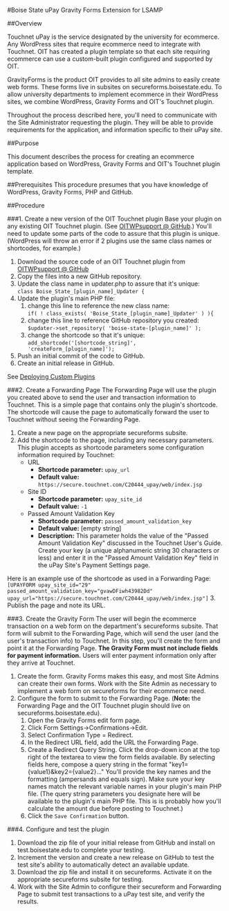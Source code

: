 #Boise State uPay Gravity Forms Extension for LSAMP

##Overview

Touchnet uPay is the service designated by the university for ecommerce. Any WordPress sites that require ecommerce need to integrate with Touchnet. OIT has created a plugin template so that each site requiring ecommerce can use a custom-built plugin configured and supported by OIT.

GravityForms is the product OIT provides to all site admins to easily create web forms. These forms live in subsites on secureforms.boisestate.edu. To allow university departments to implement ecommerce in their WordPress sites, we combine WordPress, Gravity Forms and OIT's Touchnet plugin.

Throughout the process described here, you'll need to communicate with the Site Administrator requesting the plugin. They will be able to provide requirements for the application, and information specific to their uPay site.

##Purpose

This document describes the process for creating an ecommerce application based on WordPress, Gravity Forms and OIT's Touchnet plugin template.

##Prerequisites
This procedure presumes that you have knowledge of WordPress, Gravity Forms, PHP and GitHub.

##Procedure

###1. Create a new version of the OIT Touchnet plugin
Base your plugin on any existing OIT Touchnet plugin. (See [OITWPsupport @ GitHub](https://github.com/OITWPsupport).) You'll need to update some parts of the code to assure that this plugin is unique. (WordPress will throw an error if 2 plugins use the same class names or shortcodes, for example.)

1. Download the source code of an OIT Touchnet plugin from [OITWPsupport @ GitHub](https://github.com/OITWPsupport)
1. Copy the files into a new GitHub repository.
2. Update the class name in updater.php to assure that it's unique:  
`class Boise_State_[plugin_name]_Updater {`
3. Update the plugin's main PHP file:
	1. change this line to reference the new class name:  
		`if( ! class_exists( 'Boise_State_[plugin_name]_Updater' ) ){`
	1. change this line to reference GitHub repository you created:  
		`$updater->set_repository( 'boise-state-[plugin_name]' );`
	1. change the shortcode so that it's unique:  
		`add_shortcode('[shortcode_string]', 'createForm_[plugin_name]');`
6. Push an initial commit of the code to GitHub.
7. Create an initial release in GitHub.
	
See [Deploying Custom Plugins](https://sites.google.com/a/boisestate.edu/wordpress-support/home/boise-state-custom-plugins/deploying-custom-plugins)


###2. Create a Forwarding Page
The Forwarding Page will use the plugin you created above to send the user and transaction information to Touchnet. This is a simple page that contains only the plugin's shortcode. The shortcode will cause the page to automatically forward the user to Touchnet without seeing the Forwarding Page.

1. Create a new page on the appropriate secureforms subsite. 
2. Add the shortcode to the page, including any necessary parameters. This plugin accepts as shortcode parameters some configuration information required by Touchnet:
	- URL
		- **Shortcode parameter:** `upay_url`
		- **Default value:** `https://secure.touchnet.com/C20444_upay/web/index.jsp`
	- Site ID
		- **Shortcode parameter:** `upay_site_id`
		- **Default value:** `-1`
	- Passed Amount Validation Key
		- **Shortcode parameter:** `passed_amount_validation_key`
		- **Default value:** [empty string]
		- **Description:** This parameter holds the value of the "Passed Amount Validation Key" discussed in the Touchnet User's Guide. Create your key (a unique alphanumeric string 30 characters or less) and enter it in the "Passed Amount Validation Key" field in the uPay Site's Payment Settings page.  
  
Here is an example use of the shortcode as used in a Forwarding Page:
`[UPAYFORM upay_site_id="29" passed_amount_validation_key="gvawDFiwh43982Dd" upay_url="https://secure.touchnet.com/C20444_upay/web/index.jsp"]`
3. Publish the page and note its URL.

###3. Create the Gravity Form
The user will begin the ecommerce transaction on a web form on the department's secureforms subsite. That form will submit to the Forwarding Page, which will send the user (and the user's transaction info) to Touchnet. In this step, you'll create the form and point it at the Forwarding Page. **The Gravity Form must not include fields for payment information.** Users will enter payment information only after they arrive at Touchnet.

1. Create the form. Gravity Forms makes this easy, and most Site Admins can create their own forms. Work with the Site Admin as necessary to implement a web form on secureforms for their ecommerce need.
1. Configure the form to submit to the Forwarding Page. (**Note:** the Forwarding Page and the OIT Touchnet plugin should live on secureforms.boisestate.edu).
	1. Open the Gravity Forms edit form page.
	2. Click Form Settings->Confirmations->Edit.
	3. Select Confirmation Type = Redirect.
	4. In the Redirect URL field, add the URL the Forwarding Page.
	5. Create a Redirect Query String. Click the drop-down icon at the top right of the textarea to view the form fields available. By selecting fields here, compose a query string in the format "key1={value1}&key2={value2}..." You'll provide the key names and the formatting (ampersands and equals sign). Make sure your key names match the relevant variable names in your plugin's main PHP file. (The query string parameters you designate here will be available to the plugin's main PHP file. This is is probably how you'll calculate the amount due before posting to Touchnet.)
	6. Click the `Save Confirmation` button.  

###4. Configure and test the plugin
1. Download the zip file of your initial release from GitHub and install on test.boisestate.edu to complete your testing.
2. Increment the version and create a new release on GitHub to test the test site's ability to automatically detect an available update.
1. Download the zip file and install it on secureforms. Activate it on the appropriate secureforms subsite for testing.
2. Work with the Site Admin to configure their secureform and Forwarding Page to submit test transactions to a uPay test site, and verify the results.
